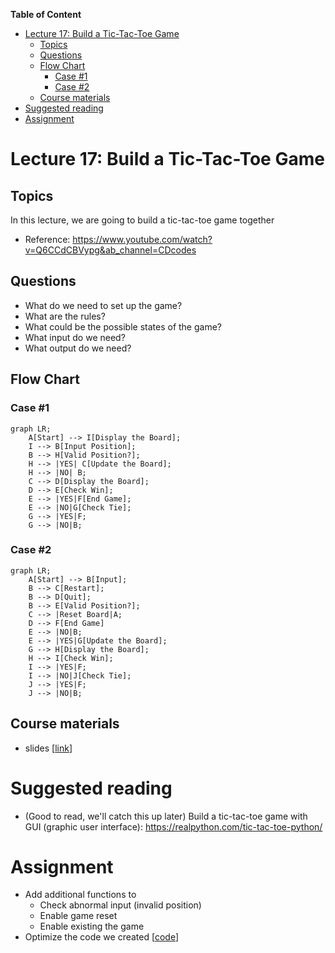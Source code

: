 
**Table of Content**
- [Lecture 17: Build a Tic-Tac-Toe Game](#lecture-17-build-a-tic-tac-toe-game)
  - [Topics](#topics)
  - [Questions](#questions)
  - [Flow Chart](#flow-chart)
    - [Case #1](#case-1)
    - [Case #2](#case-2)
  - [Course materials](#course-materials)
- [Suggested reading](#suggested-reading)
- [Assignment](#assignment)

# Lecture 17: Build a Tic-Tac-Toe Game

## Topics
In this lecture, we are going to build a tic-tac-toe game together
* Reference: https://www.youtube.com/watch?v=Q6CCdCBVypg&ab_channel=CDcodes


## Questions
* What do we need to set up the game?
* What are the rules?
* What could be the possible states of the game?
* What input do we need?
* What output do we need?

## Flow Chart
### Case #1
```mermaid
graph LR;
    A[Start] --> I[Display the Board];
    I --> B[Input Position];
    B --> H[Valid Position?];
    H --> |YES| C[Update the Board];
    H --> |NO| B;
    C --> D[Display the Board];
    D --> E[Check Win];
    E --> |YES|F[End Game];
    E --> |NO|G[Check Tie];
    G --> |YES|F;
    G --> |NO|B;
```
### Case #2
```mermaid
graph LR;
    A[Start] --> B[Input];
    B --> C[Restart];
    B --> D[Quit];
    B --> E[Valid Position?];
    C --> |Reset Board|A;
    D --> F[End Game]
    E --> |NO|B;
    E --> |YES|G[Update the Board];
    G --> H[Display the Board];
    H --> I[Check Win];
    I --> |YES|F;
    I --> |NO|J[Check Tie];
    J --> |YES|F;
    J --> |NO|B;
```


## Course materials
* slides [[link](TBD)]

# Suggested reading
* (Good to read, we'll catch this up later) Build a tic-tac-toe game with GUI (graphic user interface): https://realpython.com/tic-tac-toe-python/

# Assignment
* Add additional functions to
  * Check abnormal input (invalid position)
  * Enable game reset
  * Enable existing the game
* Optimize the code we created [[code](./tic-tac-toe.py)]